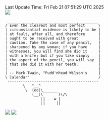 Last Update Time: 
Fri Feb 21 07:51:29 UTC 2025
<br>![](https://img.shields.io/badge/%E5%A4%A7%E5%AE%B6-%E5%AE%89%E5%AE%89-green)<br>
```
 _________________________________________
/ Even the clearest and most perfect      \
| circumstantial evidence is likely to be |
| at fault, after all, and therefore      |
| ought to be received with great         |
| caution. Take the case of any pencil,   |
| sharpened by any woman; if you have     |
| witnesses, you will find she did it     |
| with a knife; but if you take simply    |
| the aspect of the pencil, you will say  |
| that she did it with her teeth.         |
|                                         |
| -- Mark Twain, "Pudd'nhead Wilson's     |
\ Calendar"                               /
 -----------------------------------------
        \   ^__^
         \  (oo)\_______
            (__)\       )\/\
                ||----w |
                ||     ||
```
![](https://github-readme-stats.vercel.app/api?username=chenlitw)
![](https://github-readme-stats.vercel.app/api/top-langs/?username=chenlitw)
